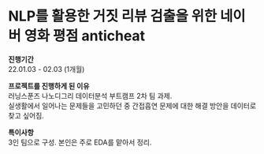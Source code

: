 # NLP를 활용한 거짓 리뷰 검출을 위한  네이버 영화 평점 anticheat


**진행기간**  
22.01.03 - 02.03 (1개월)

**프로젝트를 진행하게 된 이유**  
러닝스푼즈 나노디그리 데이터분석 부트캠프 2차 팀 과제.  
실생활에서 일어나는 문제들을 고민하던 중 간접흡연 문제에 대한 해결 방안을 데이터로 찾고 싶어짐.

**특이사항**  
3인 팀으로 구성. 본인은 주로 EDA를 맡아서 정리.
